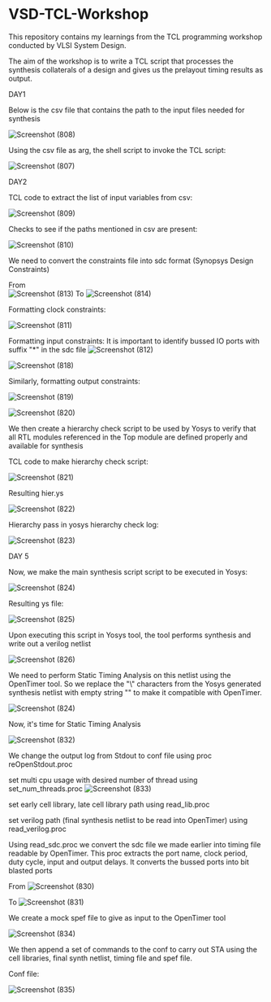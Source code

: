 # VSD-TCL-Workshop

This repository contains my learnings from the TCL programming workshop conducted by VLSI System Design.

The aim of the workshop is to write a TCL script that processes the synthesis collaterals of a design and gives us the prelayout timing results as output.

DAY1

Below is the csv file that contains the path to the input files needed for synthesis

![Screenshot (808)](https://github.com/user-attachments/assets/fbabf856-8bbd-4a30-9474-34ccfd0768c8)

Using the csv file as arg, the shell script to invoke the TCL script:

![Screenshot (807)](https://github.com/user-attachments/assets/cc78cc4f-6612-4e6f-a085-fddc7ceda121)

DAY2

TCL code to extract the list of input variables from csv:

![Screenshot (809)](https://github.com/user-attachments/assets/820924be-6cef-4f33-beac-b2cd2349c4d9)

Checks to see if the paths mentioned in csv are present:

![Screenshot (810)](https://github.com/user-attachments/assets/6d7d9778-acb3-47de-93a2-5421cd90384e)

We need to convert the constraints file into sdc format (Synopsys Design Constraints)

From   
                                        ![Screenshot (813)](https://github.com/user-attachments/assets/146d0dd7-3d50-4cc7-bacf-abafb9d41c26)
To
                                        ![Screenshot (814)](https://github.com/user-attachments/assets/acc9e19f-a6b4-4c0d-8afe-81f4431682e8)

Formatting clock constraints:

![Screenshot (811)](https://github.com/user-attachments/assets/dad87765-02ed-445e-8876-74453b7f20ce)

Formatting input constraints:
It is important to identify bussed IO ports with suffix "*" in the sdc file 
![Screenshot (812)](https://github.com/user-attachments/assets/a743049b-e1c4-4d53-ab45-9d3e457135b8)

 ![Screenshot (818)](https://github.com/user-attachments/assets/dbced72d-2380-4f8b-aa70-0d70ec8b8f03)

Similarly, formatting output constraints:

![Screenshot (819)](https://github.com/user-attachments/assets/5193a9bd-7bec-439f-a11f-0075dc42d035)

![Screenshot (820)](https://github.com/user-attachments/assets/e4ec68d6-1b95-462a-aac6-7d4f92e658b9)

We then create a hierarchy check script to be used by Yosys to verify that all RTL modules referenced in the Top module are defined properly and available for synthesis

TCL code to make hierarchy check script:

![Screenshot (821)](https://github.com/user-attachments/assets/f521d200-6e9b-4359-9bec-08e5b9ca4cdf)

Resulting hier.ys 

![Screenshot (822)](https://github.com/user-attachments/assets/b639345a-aed4-41b2-a100-be8ca60563c4)

Hierarchy pass in yosys hierarchy check log:

![Screenshot (823)](https://github.com/user-attachments/assets/940cc5c2-27e4-4726-8946-c4f44cd62763)

DAY 5

Now, we make the main synthesis script script to be executed in Yosys:

![Screenshot (824)](https://github.com/user-attachments/assets/e9b58a60-82b3-44c8-bd18-73b5c611afb6)

Resulting ys file:

![Screenshot (825)](https://github.com/user-attachments/assets/89f17baf-dc5d-4da0-8550-e99445ec5be9)


Upon executing this script in Yosys tool, the tool performs synthesis and write out a verilog netlist

![Screenshot (826)](https://github.com/user-attachments/assets/d50e11cd-e438-4af4-b5bb-375b1c8a4d64)

We need to perform Static Timing Analysis on this netlist using the OpenTimer tool. 
So we replace the "\\" characters from the Yosys generated synthesis netlist with empty string "" to make it compatible with OpenTimer.

![Screenshot (824)](https://github.com/user-attachments/assets/a181253b-8f86-4a66-bdb6-61947f43a82c)


Now, it's time for Static Timing Analysis

![Screenshot (832)](https://github.com/user-attachments/assets/b48790db-ff19-4d52-b769-a7ea955de130)


We change the output log from Stdout to conf file using proc reOpenStdout.proc

set multi cpu usage with desired number of thread using set_num_threads.proc
![Screenshot (833)](https://github.com/user-attachments/assets/cfdf819c-cac5-44f2-ab83-91837eeaa408)


set early cell library, late cell library path using read_lib.proc

set verilog path (final synthesis netlist to be read into OpenTimer) using read_verilog.proc

Using read_sdc.proc we convert the sdc file we made earlier into timing file readable by OpenTimer. This proc extracts the port name, clock period, duty cycle, input and output delays. It converts the bussed ports into bit blasted ports

From
![Screenshot (830)](https://github.com/user-attachments/assets/0a61a166-7114-4b86-9ed4-af8733490d11)

To
![Screenshot (831)](https://github.com/user-attachments/assets/64e7d14a-64f5-440c-8ebe-740f1df505ff)



We create a mock spef file to give as input to the OpenTimer tool

![Screenshot (834)](https://github.com/user-attachments/assets/4cdef6f6-8bfc-4eed-b1ce-74928b18789d)

We then append a set of commands to the conf to carry out STA using the cell libraries, final synth netlist, timing file and spef file.

Conf file:

![Screenshot (835)](https://github.com/user-attachments/assets/0c84c34b-ed24-4e06-8a9a-a9cfcd80655a)






